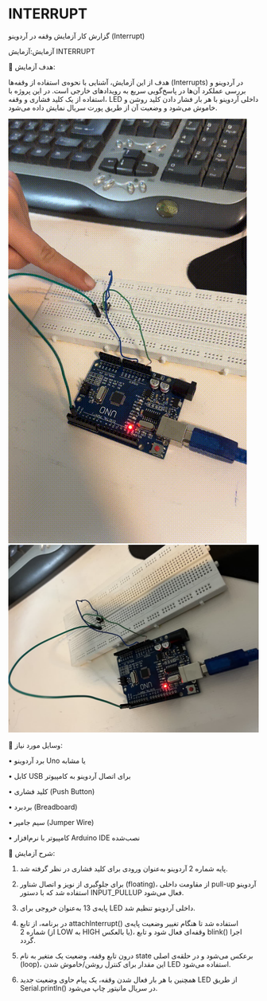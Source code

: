 # INTERRUPT
گزارش کار آزمایش وقفه در آردوینو (Interrupt)


آزمایش:آزمایش  INTERRUPT

🎯 هدف آزمایش:

هدف از این آزمایش، آشنایی با نحوه‌ی استفاده از وقفه‌ها (Interrupts) در آردوینو و بررسی عملکرد آن‌ها در پاسخ‌گویی سریع به رویدادهای خارجی است. در این پروژه با استفاده از یک کلید فشاری و وقفه، LED داخلی آردوینو با هر بار فشار دادن کلید روشن و خاموش می‌شود و وضعیت آن از طریق پورت سریال نمایش داده می‌شود.

![](output.gif)
![](photo.jpg)

🧰 وسایل مورد نیاز:

•	برد آردوینو Uno یا مشابه

•	کابل USB برای اتصال آردوینو به کامپیوتر

•	کلید فشاری (Push Button)

•	بردبرد (Breadboard)

•	سیم جامپر (Jumper Wire)

•	کامپیوتر با نرم‌افزار Arduino IDE نصب‌شده

🧪 شرح آزمایش:

1.	پایه شماره 2 آردوینو به‌عنوان ورودی برای کلید فشاری در نظر گرفته شد.

2.	برای جلوگیری از نویز و اتصال شناور (floating)، از مقاومت داخلی pull-up آردوینو استفاده شد که با دستور INPUT_PULLUP فعال می‌شود.

3.	پایه‌ی 13 به‌عنوان خروجی برای LED داخلی آردوینو تنظیم شد.

4.	در برنامه، از تابع attachInterrupt() استفاده شد تا هنگام تغییر وضعیت پایه‌ی شماره 2 (از LOW به HIGH یا بالعکس)، وقفه‌ای فعال شود و تابع blink() اجرا گردد.

5.	درون تابع وقفه، وضعیت یک متغیر به نام state برعکس می‌شود و در حلقه‌ی اصلی (loop)، این مقدار برای کنترل روشن/خاموش شدن LED استفاده می‌شود.

6.	همچنین با هر بار فعال شدن وقفه، یک پیام حاوی وضعیت جدید LED از طریق Serial.println() در سریال مانیتور چاپ می‌شود.

